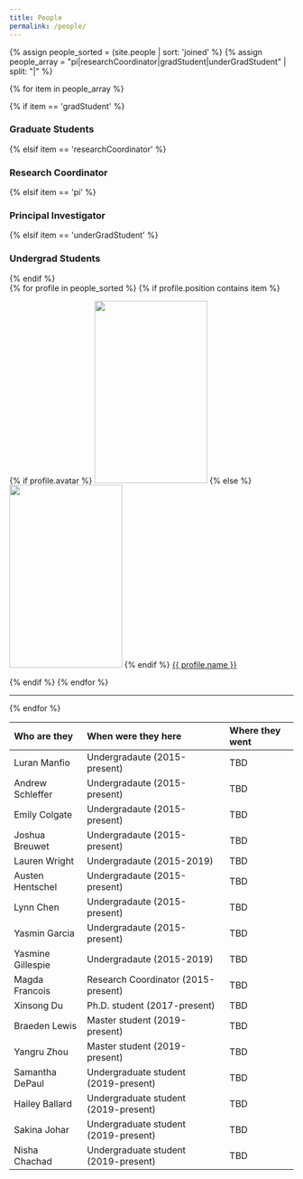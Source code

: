 ```yaml
---
title: People
permalink: /people/
---
```


{% assign people_sorted = (site.people | sort: 'joined' %}
{% assign people_array = "pi|researchCoordinator|gradStudent|underGradStudent" | split: "|" %}

{% for item in people_array %}

<div class="pos_header">
{% if item == 'gradStudent' %}
<h3>Graduate Students</h3>
{% elsif item == 'researchCoordinator' %}
<h3>Research Coordinator</h3>
{% elsif item == 'pi' %}
<h3>Principal Investigator</h3>
{% elsif item == 'underGradStudent' %}
<h3>Undergrad Students</h3>
{% endif %}
</div>

<div class="content list people">
  {% for profile in people_sorted %}
    {% if profile.position contains item %}
    <div class="list-item-people">
      <p class="list-post-title">
        {% if profile.avatar %}
        <a href="{{ site.baseurl }}{{ profile.url }}"><img width="200" height="323.6" src="{{site.baseurl}}/images/people/{{profile.avatar}}"></a>
        {% else %}
        <a href="{{ site.baseurl }}{{ profile.url }}"><img width="200" height="323.6" src="http://evansheline.com/wp-content/uploads/2011/02/facebook-Storm-Trooper.jpg"></a>
        {% endif %}
        <a class="name" href="{{ site.baseurl }}{{ profile.url }}">{{ profile.name }}</a>
      </p>
    </div>    
    {% endif %}
  {% endfor %}
</div>
<hr>
{% endfor %}


| Who are they  | When were they here | Where they went |
| :-------------- |:-------------| :-----------|
| Luran Manfio | Undergradaute (2015-present) | TBD |
| Andrew Schleffer | Undergradaute (2015-present) | TBD |
| Emily Colgate | Undergradaute (2015-present) | TBD |
| Joshua Breuwet | Undergradaute (2015-present) | TBD |
| Lauren Wright | Undergradaute (2015-2019) | TBD |
| Austen Hentschel | Undergradaute (2015-present) | TBD |
| Lynn Chen | Undergradaute (2015-present) | TBD |
| Yasmin Garcia | Undergradaute (2015-present) | TBD |
| Yasmine Gillespie | Undergradaute (2015-2019) | TBD |
| Magda Francois | Research Coordinator (2015-present) | TBD |
| Xinsong Du | Ph.D. student (2017-present) | TBD |
| Braeden Lewis | Master student (2019-present) | TBD |
| Yangru Zhou | Master student (2019-present) | TBD |
| Samantha DePaul | Undergraduate student (2019-present) | TBD |
| Hailey Ballard | Undergraduate student (2019-present) | TBD |
| Sakina Johar | Undergraduate student (2019-present) | TBD |
| Nisha Chachad | Undergraduate student (2019-present) | TBD |


